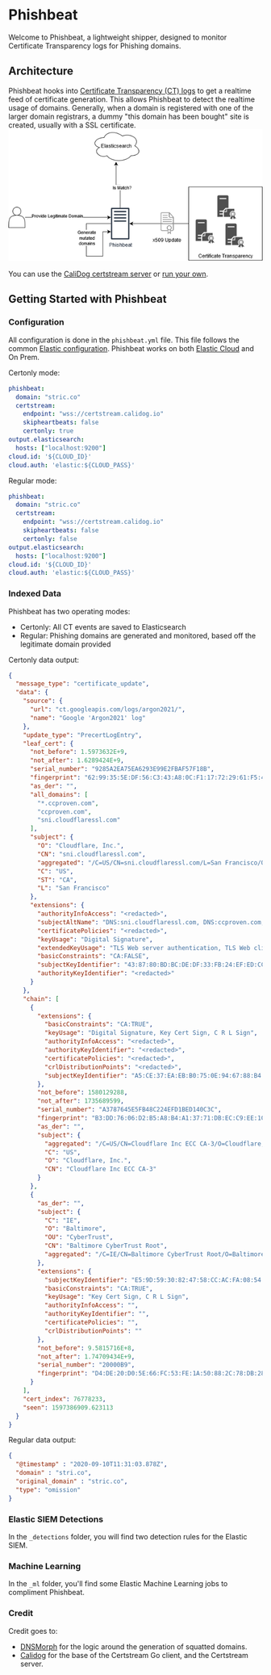 # Phishbeat

Welcome to Phishbeat, a lightweight shipper, designed to monitor Certificate Transparency logs for Phishing domains.

## Architecture
Phishbeat hooks into [Certificate Transparency (CT) logs](https://www.certificate-transparency.org/) to get a realtime feed of certificate generation. This allows Phishbeat to detect the realtime usage of domains. Generally, when a domain is registered with one of the larger domain registrars, a dummy "this domain has been bought" site is created, usually with a SSL certificate.
![alt text](https://github.com/stric-co/phishbeat/raw/master/images/architecture.png "Architecture")

You can use the [CaliDog certstream server](https://certstream.calidog.io/) or [run your own](https://github.com/CaliDog/certstream-server).

## Getting Started with Phishbeat

### Configuration
All configuration is done in the `phishbeat.yml` file. This file follows the common [Elastic configuration](https://www.elastic.co/guide/en/beats/libbeat/current/config-file-format.html). Phishbeat works on both [Elastic Cloud](https://cloud.elastic.co) and On Prem.

Certonly mode:
```yaml
phishbeat:
  domain: "stric.co"
  certstream:
    endpoint: "wss://certstream.calidog.io"
    skipheartbeats: false
    certonly: true
output.elasticsearch:
  hosts: ["localhost:9200"]
cloud.id: '${CLOUD_ID}'
cloud.auth: 'elastic:${CLOUD_PASS}'
```

Regular mode:
```yaml
phishbeat:
  domain: "stric.co"
  certstream:
    endpoint: "wss://certstream.calidog.io"
    skipheartbeats: false
    certonly: false
output.elasticsearch:
  hosts: ["localhost:9200"]
cloud.id: '${CLOUD_ID}'
cloud.auth: 'elastic:${CLOUD_PASS}'
```

### Indexed Data
Phishbeat has two operating modes:
- Certonly: All CT events are saved to Elasticsearch
- Regular: Phishing domains are generated and monitored, based off the legitimate domain provided

Certonly data output:
```json
{
  "message_type": "certificate_update",
  "data": {
    "source": {
      "url": "ct.googleapis.com/logs/argon2021/",
      "name": "Google 'Argon2021' log"
    },
    "update_type": "PrecertLogEntry",
    "leaf_cert": {
      "not_before": 1.5973632E+9,
      "not_after": 1.6289424E+9,
      "serial_number": "9285A2EA75EA6293E99E2FBAF57F18B",
      "fingerprint": "62:99:35:5E:DF:56:C3:43:A8:0C:F1:17:72:29:61:F5:4D:52:93:BE",
      "as_der": "",
      "all_domains": [
        "*.ccproven.com",
        "ccproven.com",
        "sni.cloudflaressl.com"
      ],
      "subject": {
        "O": "Cloudflare, Inc.",
        "CN": "sni.cloudflaressl.com",
        "aggregated": "/C=US/CN=sni.cloudflaressl.com/L=San Francisco/O=Cloudflare, Inc./ST=CA",
        "C": "US",
        "ST": "CA",
        "L": "San Francisco"
      },
      "extensions": {
        "authorityInfoAccess": "<redacted>",
        "subjectAltName": "DNS:sni.cloudflaressl.com, DNS:ccproven.com, DNS:*.ccproven.com",
        "certificatePolicies": "<redacted>",
        "keyUsage": "Digital Signature",
        "extendedKeyUsage": "TLS Web server authentication, TLS Web client authentication",
        "basicConstraints": "CA:FALSE",
        "subjectKeyIdentifier": "43:87:80:BD:BC:DE:DF:33:FB:24:EF:ED:CC:46:CB:AC:7F:93:E3:7A",
        "authorityKeyIdentifier": "<redacted>"
      }
    },
    "chain": [
      {
        "extensions": {
          "basicConstraints": "CA:TRUE",
          "keyUsage": "Digital Signature, Key Cert Sign, C R L Sign",
          "authorityInfoAccess": "<redacted>",
          "authorityKeyIdentifier": "<redacted>",
          "certificatePolicies": "<redacted>",
          "crlDistributionPoints": "<redacted>",
          "subjectKeyIdentifier": "A5:CE:37:EA:EB:B0:75:0E:94:67:88:B4:45:FA:D9:24:10:87:96:1F"
        },
        "not_before": 1580129288,
        "not_after": 1735689599,
        "serial_number": "A3787645E5FB48C224EFD1BED140C3C",
        "fingerprint": "B3:DD:76:06:D2:B5:A8:B4:A1:37:71:DB:EC:C9:EE:1C:EC:AF:A3:8A",
        "as_der": "",
        "subject": {
          "aggregated": "/C=US/CN=Cloudflare Inc ECC CA-3/O=Cloudflare, Inc.",
          "C": "US",
          "O": "Cloudflare, Inc.",
          "CN": "Cloudflare Inc ECC CA-3"
        }
      },
      {
        "as_der": "",
        "subject": {
          "C": "IE",
          "O": "Baltimore",
          "OU": "CyberTrust",
          "CN": "Baltimore CyberTrust Root",
          "aggregated": "/C=IE/CN=Baltimore CyberTrust Root/O=Baltimore/OU=CyberTrust"
        },
        "extensions": {
          "subjectKeyIdentifier": "E5:9D:59:30:82:47:58:CC:AC:FA:08:54:36:86:7B:3A:B5:04:4D:F0",
          "basicConstraints": "CA:TRUE",
          "keyUsage": "Key Cert Sign, C R L Sign",
          "authorityInfoAccess": "",
          "authorityKeyIdentifier": "",
          "certificatePolicies": "",
          "crlDistributionPoints": ""
        },
        "not_before": 9.5815716E+8,
        "not_after": 1.74709434E+9,
        "serial_number": "20000B9",
        "fingerprint": "D4:DE:20:D0:5E:66:FC:53:FE:1A:50:88:2C:78:DB:28:52:CA:E4:74"
      }
    ],
    "cert_index": 76778233,
    "seen": 1597386909.623113
  }
}
```
Regular data output:
```json
{
  "@timestamp" : "2020-09-10T11:31:03.878Z",
  "domain" : "stri.co",
  "original_domain" : "stric.co",
  "type": "omission"
}
```


### Elastic SIEM Detections
In the `_detections` folder, you will find two detection rules for the Elastic SIEM.

### Machine Learning
In the `_ml` folder, you'll find some Elastic Machine Learning jobs to compliment Phishbeat.

### Credit
Credit goes to:
- [DNSMorph](https://github.com/netevert/dnsmorph) for the logic around the generation of squatted domains.
- [Calidog](https://github.com/CaliDog/certstream-go) for the base of the Certstream Go client, and the Certstream server.
